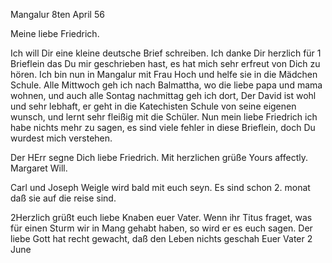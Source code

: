  Mangalur 8ten April 56

Meine liebe Friedrich.

Ich will Dir eine kleine deutsche Brief schreiben. Ich danke Dir herzlich für <die>1 Brieflein das Du mir geschrieben hast, es hat mich sehr erfreut von Dich zu hören. Ich bin nun in Mangalur mit Frau Hoch und helfe sie in die Mädchen Schule. Alle Mittwoch geh ich nach Balmattha, wo die liebe papa und mama wohnen, und auch alle Sontag nachmittag geh ich dort, Der David ist wohl und sehr lebhaft, er geht in die Katechisten Schule von seine eigenen wunsch, und lernt sehr fleißig mit die Schüler. Nun mein liebe Friedrich ich habe nichts mehr zu sagen, es sind viele fehler in diese Brieflein, doch Du wurdest mich verstehen.

Der HErr segne Dich liebe Friedrich.
 Mit herzlichen grüße
 Yours affectly.
 Margaret Will.

Carl und Joseph Weigle wird bald mit euch seyn. Es sind schon 2. monat daß sie auf die reise sind.

2Herzlich grüßt euch liebe Knaben euer Vater. Wenn ihr Titus fraget, was für einen Sturm wir in Mang gehabt haben, so wird er es euch sagen. Der liebe Gott hat recht gewacht, daß den Leben nichts geschah
 Euer Vater
2 June

